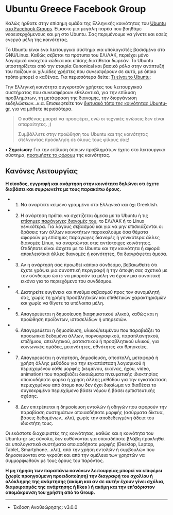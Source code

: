 Ubuntu Greece Facebook Group
===========================

Καλώς ήρθατε στην επίσημη ομάδα της Ελληνικής κοινότητας του [Ubuntu στο Facebook Groups][1].
Είμαστε μια μεγάλη παρέα που βοηθάμε νεοεισερχόμενους και μη στο Ubuntu. 
Σας περιμένουμε να γίνετε και εσείς ενεργά μέλη της κοινότητας.

Το Ubuntu είναι ένα λειτουργικό σύστημα για υπολογιστές βασισμένο στο GNU/Linux. Καθώς σέβεται τα πρότυπα του ΕΛ/ΛΑΚ, περιέχει μόνο λογισμικό ανοιχτού κώδικα και επίσης διατίθεται δωρεάν. Το Ubuntu υποστηρίζεται από την εταιρία Canonical και βασικό ρόλο στην ανάπτυξή του παίζουν οι χιλιάδες χρήστες που συνεισφέρουν σε αυτό, με όποιο τρόπο μπορεί ο καθένας. Για περισσότερα δείτε: [Τι είναι το Ubuntu;][2]

Την Ελληνική κοινότητα συγκροτούν χρήστες του λειτουργικού συστήματος που συνεισφέρουν εθελοντικά, για την επίλυση προβλημάτων, τη μετάφραση της διανομής, την διοργάνωση εκδηλώσεων...κ.α. Επισκεφτείτε τον [δικτυακό τόπο της κοινότητας Ubuntu-gr][3], για να μάθετε περισσότερα.

> Ο καθένας μπορεί να προσφέρει, ενώ οι τεχνικές γνώσεις δεν είναι απαραίτητες. ;)
>
> Συμβάλλετε στην προώθηση του Ubuntu και της κοινότητας
> στέλνοντας πρόσκληση σε όλους τους φίλους σας!

**• Σημείωση:** Για την επίλυση όποιων προβλημάτων έχετε στο λειτουργικό σύστημα, [προτιμήστε το φόρουμ][6] της κοινότητας.

Κανόνες Λειτουργίας
-------------------
**Η είσοδος, εγγραφή και ανάρτηση στην κοινότητα δηλώνει οτι έχετε διαβάσει και συμφωνείτε με τους παρακάτω όρους.**

* 1) Να αναρτάτε κείμενο γραμμένο στα *Ελληνικά* και όχι Greeklish.
* 2) Η ανάρτηση πρέπει να σχετίζεται άμεσα με το Ubuntu ή τις [επίσημες παράγωγες διανομές του][5], το ΕΛ/ΛΑΚ ή το Linux γενικότερα. Για λόγους σεβασμού και για να μην επισκιάζονται οι δράσεις των άλλων κοινοτήτων παρακαλούμε όσα θέματα αφορούν μη επίσημες παράγωγες διανομές ή γενικότερα άλλες διανομές Linux, να αναρτώνται στις αντίστοιχες κοινότητες. 
Οτιδήποτε είναι άσχετο με το Ubuntu και την κοινότητα ή αφορά αποκλειστικά άλλες διανομές ή κοινότητες, θα διαγράφεται άμεσα.
* 3) Αν η ανάρτησή σας προωθεί κάποιο σύνδεσμο, βεβαιωθείτε ότι έχετε γράψει μια συνοπτική περιγραφή ή την άποψη σας σχετικά με τον σύνδεσμο ώστε να μπορούν τα μέλη να έχουν μια συνοπτική εικόνα για το περιεχόμενο του συνδέσμου.
* 4) Διατηρείτε ευγένεια και πνεύμα σεβασμού προς τον συνομιλητή σας, χωρίς τη χρήση προσβλητικών και επιθετικών χαρακτηρισμών και χωρίς να θίγετε τα υπόλοιπα μέλη.
* 5) Απαγορεύεται η δημοσίευση διαφημιστικού υλικού, καθώς και η προώθηση προϊόντων, ιστοσελίδων ή υπηρεσιών.
* 6) Απαγορεύεται η δημοσίευση, υλικού/κειμένου που παραβιάζει τα προσωπικά δεδομένα άλλων, πορνογραφικού, παραπλανητικού, επιζήμιου, απειλητικού, ρατσιστικού ή προσβλητικού υλικού, για κοινωνικές ομάδες, μειονότητες, εθνότητες και θρησκείες.
* 7) Απαγορεύεται η ανάρτηση, δημοσίευση, αποστολή, μεταφορά ή χρήση άλλης μεθόδου για την εγκατάσταση λογισμικού ή περιεχομένου κάθε μορφής (κειμένου, εικόνας, ήχου, video, animation) που παραβιάζει δικαιώματα πνευματικής ιδιοκτησίας οποιουδήποτε φορέα ή χρήση άλλης μεθόδου για την εγκατάσταση περιεχομένου από άτομο που δεν έχει δικαίωμα να διαθέσει το συγκεκριμένο περιεχόμενο βάσει νόμου ή βάσει εμπιστευτικής σχέσης.
* 8) Δεν επιτρέπεται η δημοσίευση εντολών ή οδηγών που αφορούν την παραβίαση συστημάτων οποιασδήποτε μορφής (ασύρματα δίκτυα, βάσεις δεδομένων...κλπ), χωρίς την αποδεδειγμένη άδεια του ιδιοκτήτη τους.

Οι εκάστοτε διαχειριστές της κοινότητας, καθώς και η κοινότητα του Ubuntu-gr ως σύνολο, δεν ευθύνονται για οποιαδήποτε βλάβη προκληθεί σε υπολογιστικά συστήματα οποιασδήποτε μορφής (Desktop, Laptop, Tablet, Smartphone...κλπ), από την χρήση εντολών ή συμβουλών που δημοσιεύονται στο γκρούπ και από την αμέλεια των χρηστών να συμμορφωθούν με τους όρους του παρόντος.

**Η μη τήρηση των παραπάνω κανόνων λειτουργίας μπορεί να επιφέρει (χωρίς προηγούμενη προειδοποίηση) την διαγραφή του σχολίου ή ολόκληρης της ανάρτησης (ακόμη και αν σε αυτήν έχουν γίνει σχόλια, διαμοιρασμός της ανάρτησης ή likes ) ή ακόμη και την επ'αόριστον απομάκρυνση του χρήστη από το Group.** 

- - - - - - - - - -
* Έκδοση Αναθεώρησης: v3.0.0 

  [1]: https://www.facebook.com/groups/ubuntugr/
  [2]: http://ubuntu-gr.org/content/%CF%84%CE%B9-%CE%B5%CE%AF%CE%BD%CE%B1%CE%B9-%CF%84%CE%BF-ubuntu
  [3]: https://ubuntu-gr.org/
  [5]: https://forum.ubuntu-gr.org/viewtopic.php?f=4&t=28956#p306994
  [6]: https://forum.ubuntu-gr.org/
